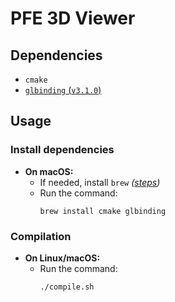 # PFE 3D Viewer

## Dependencies

- `cmake`
- [`glbinding` (`v3.1.0`)](https://github.com/cginternals/glbinding/releases/tag/v3.1.0)

## Usage

### Install dependencies

- **On macOS:**
	- If needed, install `brew` _([steps](https://docs.brew.sh/Installation))_
	- Run the command:
		```
		brew install cmake glbinding
		```

### Compilation

- **On Linux/macOS:**
	- Run the command:
		```
		./compile.sh
		```
